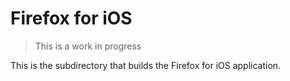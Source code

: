 # Firefox for iOS

> This is a work in progress

This is the subdirectory that builds the Firefox for iOS application.
